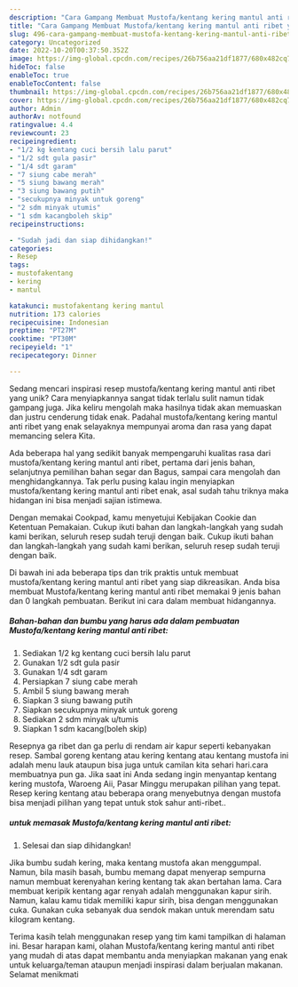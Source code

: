 ```yaml
---
description: "Cara Gampang Membuat Mustofa/kentang kering mantul anti ribet yang Bisa Manjain Lidah"
title: "Cara Gampang Membuat Mustofa/kentang kering mantul anti ribet yang Bisa Manjain Lidah"
slug: 496-cara-gampang-membuat-mustofa-kentang-kering-mantul-anti-ribet-yang-bisa-manjain-lidah
category: Uncategorized
date: 2022-10-20T00:37:50.352Z
image: https://img-global.cpcdn.com/recipes/26b756aa21df1877/680x482cq70/mustofakentang-kering-mantul-anti-ribet-foto-resep-utama.jpg
hideToc: false
enableToc: true
enableTocContent: false
thumbnail: https://img-global.cpcdn.com/recipes/26b756aa21df1877/680x482cq70/mustofakentang-kering-mantul-anti-ribet-foto-resep-utama.jpg
cover: https://img-global.cpcdn.com/recipes/26b756aa21df1877/680x482cq70/mustofakentang-kering-mantul-anti-ribet-foto-resep-utama.jpg
author: Admin
authorAv: notfound
ratingvalue: 4.4
reviewcount: 23
recipeingredient:
- "1/2 kg kentang cuci bersih lalu parut"
- "1/2 sdt gula pasir"
- "1/4 sdt garam"
- "7 siung cabe merah"
- "5 siung bawang merah"
- "3 siung bawang putih"
- "secukupnya minyak untuk goreng"
- "2 sdm minyak utumis"
- "1 sdm kacangboleh skip"
recipeinstructions:

- "Sudah jadi dan siap dihidangkan!"
categories:
- Resep
tags:
- mustofakentang
- kering
- mantul

katakunci: mustofakentang kering mantul 
nutrition: 173 calories
recipecuisine: Indonesian
preptime: "PT27M"
cooktime: "PT30M"
recipeyield: "1"
recipecategory: Dinner

---
```





Sedang mencari inspirasi resep mustofa/kentang kering mantul anti ribet yang unik? Cara menyiapkannya sangat tidak terlalu sulit namun tidak gampang juga. Jika keliru mengolah maka hasilnya tidak akan memuaskan dan justru cenderung tidak enak. Padahal mustofa/kentang kering mantul anti ribet yang enak selayaknya mempunyai aroma dan rasa yang dapat memancing selera Kita.





Ada beberapa hal yang sedikit banyak mempengaruhi kualitas rasa dari mustofa/kentang kering mantul anti ribet, pertama dari jenis bahan, selanjutnya pemilihan bahan segar dan Bagus, sampai cara mengolah dan menghidangkannya. Tak perlu pusing kalau ingin menyiapkan mustofa/kentang kering mantul anti ribet enak,      asal sudah tahu triknya maka hidangan ini bisa menjadi sajian istimewa.














Dengan memakai Cookpad, kamu menyetujui Kebijakan Cookie dan Ketentuan Pemakaian. Cukup ikuti bahan dan langkah-langkah yang sudah kami berikan, seluruh resep sudah teruji dengan baik. Cukup ikuti bahan dan langkah-langkah yang sudah kami berikan, seluruh resep sudah teruji dengan baik.






Di bawah ini ada beberapa tips dan trik praktis untuk membuat mustofa/kentang kering mantul anti ribet yang siap dikreasikan. Anda bisa membuat Mustofa/kentang kering mantul anti ribet memakai 9 jenis bahan dan 0 langkah pembuatan. Berikut ini cara dalam membuat hidangannya.

<!--inarticleads1-->

##### Bahan-bahan dan bumbu yang harus ada dalam pembuatan Mustofa/kentang kering mantul anti ribet:

1. Sediakan 1/2 kg kentang cuci bersih lalu parut
1. Gunakan 1/2 sdt gula pasir
1. Gunakan 1/4 sdt garam
1. Persiapkan 7 siung cabe merah
1. Ambil 5 siung bawang merah
1. Siapkan 3 siung bawang putih
1. Siapkan secukupnya minyak untuk goreng
1. Sediakan 2 sdm minyak u/tumis
1. Siapkan 1 sdm kacang(boleh skip)


Resepnya ga ribet dan ga perlu di rendam air kapur seperti kebanyakan resep. Sambal goreng kentang atau kering kentang atau kentang mustofa ini adalah menu lauk ataupun bisa juga untuk camilan kita sehari hari.cara membuatnya pun ga. Jika saat ini Anda sedang ingin menyantap kentang kering mustofa, Waroeng Aii, Pasar Minggu merupakan pilihan yang tepat. Resep kering kentang atau beberapa orang menyebutnya dengan mustofa bisa menjadi pilihan yang tepat untuk stok sahur anti-ribet.. 

<!--inarticleads2-->

#####  untuk memasak Mustofa/kentang kering mantul anti ribet:


1. Selesai dan siap dihidangkan!

Jika bumbu sudah kering, maka kentang mustofa akan menggumpal. Namun, bila masih basah, bumbu memang dapat menyerap sempurna namun membuat kerenyahan kering kentang tak akan bertahan lama. Cara membuat keripik kentang agar renyah adalah menggunakan kapur sirih. Namun, kalau kamu tidak memiliki kapur sirih, bisa dengan menggunakan cuka. Gunakan cuka sebanyak dua sendok makan untuk merendam satu kilogram kentang. 

Terima kasih telah menggunakan resep yang tim kami tampilkan di halaman ini. Besar harapan kami, olahan Mustofa/kentang kering mantul anti ribet yang mudah di atas dapat membantu anda menyiapkan makanan yang enak untuk keluarga/teman ataupun menjadi inspirasi dalam berjualan makanan. Selamat menikmati
